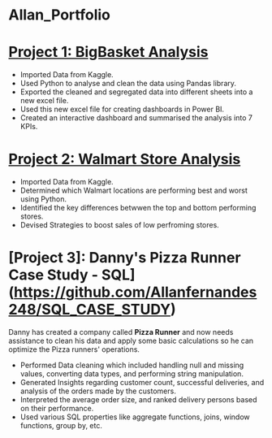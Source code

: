 # Allan_Portfolio

# [Project 1: BigBasket Analysis](https://github.com/Allanfernandes248/BigBasketAnalysis)


- Imported Data from Kaggle.
- Used Python to analyse and clean the data using Pandas library.
- Exported the cleaned and segregated data into different sheets into a new excel file.
- Used this new excel file for creating dashboards in Power BI.
- Created an interactive dashboard and summarised the analysis into 7 KPIs.




# [Project 2: Walmart Store Analysis](https://github.com/Allanfernandes248/Walmart-Store-Analysis)


- Imported Data from Kaggle. 
- Determined which Walmart locations are performing best and worst using Python. 
- Identified the key differences betwwen the top and bottom performing stores. 
- Devised Strategies to boost sales of low perfroming stores. 




# [Project 3]: Danny's Pizza Runner Case Study - SQL](https://github.com/Allanfernandes248/SQL_CASE_STUDY)


Danny has created a company called **Pizza Runner** and now needs assistance to clean his data and apply some basic calculations so he can optimize the Pizza runners' operations.  

- Performed Data cleaning which included handling null and missing values, converting data types, and performing string manipulation. 
- Generated Insights regarding customer count, successful deliveries, and analysis of the orders made by the customers.  
- Interpreted the average order size, and ranked delivery persons based on their performance. 
- Used various SQL properties like aggregate functions, joins, window functions, group by, etc.  
